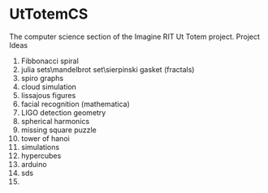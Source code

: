 UtTotemCS
=========

The computer science section of the Imagine RIT Ut Totem project.
Project Ideas
1. Fibbonacci spiral
2. julia sets\mandelbrot set\sierpinski gasket (fractals)
3. spiro graphs
4. cloud simulation
5. lissajous figures
6. facial recognition (mathematica)
7. LIGO detection geometry
8. spherical harmonics
9. missing square puzzle
10. tower of hanoi
11. simulations
12. hypercubes <br>
13. arduino  
14. sds  
15. 
